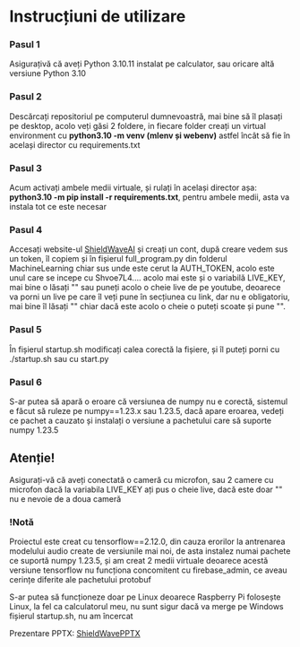 <h1>Instrucțiuni de utilizare</h1>
<h3>Pasul 1</h3>
<p>Asigurațivă că aveți Python 3.10.11 instalat pe calculator, sau oricare altă versiune Python 3.10<p>
<h3>Pasul 2</h3>
<p>Descărcați repositoriul pe computerul dumnevoastră, mai bine să îl plasați pe desktop, acolo veți găsi 2 foldere, in fiecare folder creați un virtual environment cu <b>python3.10 -m venv (mlenv și webenv)</b> astfel încât să fie în același director cu requirements.txt</p>
<h3>Pasul 3</h3>
<p>Acum activați ambele medii virtuale, și rulați în același director așa: <b>python3.10 -m pip install -r requirements.txt</b>, pentru ambele medii, asta va instala tot ce este necesar</p>
<h3>Pasul 4</h3>
<p>Accesați website-ul <a href="https://shieldwave.netlify.app/">ShieldWaveAI</a> și creați un cont, după creare vedem sus un token, îl copiem și în fișierul full_program.py din folderul MachineLearning chiar sus unde este cerut la AUTH_TOKEN, acolo este unul care se incepe cu Shvoe7L4.... acolo mai este și o variabilă LIVE_KEY, mai bine o lăsați "" sau puneți acolo o cheie live de pe youtube, deoarece va porni un live pe care îl veți pune în secțiunea cu link, dar nu e obligatoriu, mai bine îl lăsați "" chiar dacă este acolo o cheie o puteți scoate și pune "".</p>
<h3>Pasul 5</h3>
<p>În fișierul startup.sh modificați calea corectă la fișiere, și îl puteți porni cu ./startup.sh sau cu start.py</p>
<h3>Pasul 6</h3>
<p>S-ar putea să apară o eroare că versiunea de numpy nu e corectă, sistemul e făcut să ruleze pe numpy==1.23.x sau 1.23.5, dacă apare eroarea, vedeți ce pachet a cauzato și instalați o versiune a pachetului care să suporte numpy 1.23.5</p>
<h2>Atenție!</h2>
<p>Asigurați-vă că aveți conectată o cameră cu microfon, sau 2 camere cu microfon dacă la variabila LIVE_KEY ați pus o cheie live, dacă este doar "" nu e nevoie de a doua cameră</p>
<h3>!Notă</h3>
<p>Proiectul este creat cu tensorflow==2.12.0, din cauza erorilor la antrenarea modelului audio create de versiunile mai noi, de asta instalez numai pachete ce suportă numpy 1.23.5, și am creat 2 medii virtuale deoarece acestă versiune tensorflow nu funcționa concomitent cu firebase_admin, ce aveau cerințe diferite ale pachetului protobuf</p>
<p>S-ar putea să funcționeze doar pe Linux deoarece Raspberry Pi folosește Linux, la fel ca calculatorul meu, nu sunt sigur dacă va merge pe Windows fișierul startup.sh, nu am încercat</p>

<p>Prezentare PPTX: <a href="https://www.canva.com/design/DAGiqCyWiAc/f9aB2ae2qspc1R2svu3PsQ/edit?utm_content=DAGiqCyWiAc&utm_campaign=designshare&utm_medium=link2&utm_source=sharebutton">ShieldWavePPTX</a></p>
